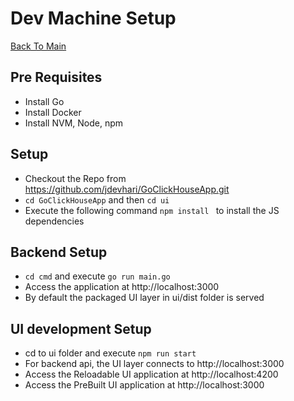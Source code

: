 # Dev Machine Setup

[Back To Main](README.md)

## Pre Requisites
- Install Go
- Install Docker
- Install NVM, Node, npm

## Setup
- Checkout the Repo from https://github.com/jdevhari/GoClickHouseApp.git
- `cd GoClickHouseApp` and then `cd ui`
- Execute the following command `npm install ` to install the JS dependencies
  
## Backend Setup
- `cd cmd` and execute ```go run main.go ```
- Access the application at http://localhost:3000
- By default the packaged UI layer in ui/dist folder is served

## UI development Setup
- cd to ui folder and execute ```npm run start ```
- For backend api, the UI layer connects to http://localhost:3000
- Access the Reloadable UI application at http://localhost:4200
- Access the PreBuilt   UI application at http://localhost:3000
